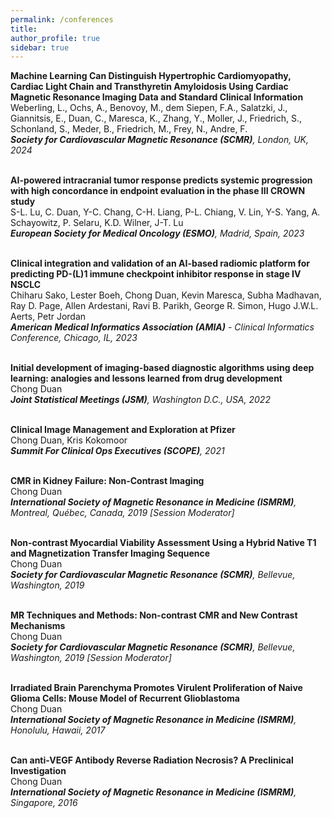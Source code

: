 ```yaml
---
permalink: /conferences
title: 
author_profile: true
sidebar: true
---
```

**Machine Learning Can Distinguish Hypertrophic Cardiomyopathy, Cardiac Light Chain and Transthyretin Amyloidosis Using Cardiac Magnetic Resonance Imaging Data and Standard Clinical Information**  
Weberling, L., Ochs, A., Benovoy, M., dem Siepen, F.A., Salatzki, J., Giannitsis, E., Duan, C., Maresca, K., Zhang, Y., Moller, J., Friedrich, S., Schonland, S., Meder, B., Friedrich, M., Frey, N., Andre, F.     
_**Society for Cardiovascular Magnetic Resonance (SCMR)**, London, UK, 2024_
<br />
<br />

**AI-powered intracranial tumor response predicts systemic progression with high concordance in endpoint evaluation in the phase III CROWN study**  
S-L. Lu, C. Duan, Y-C. Chang, C-H. Liang, P-L. Chiang, V. Lin, Y-S. Yang, A. Schayowitz, P. Selaru, K.D. Wilner, J-T. Lu   
_**European Society for Medical Oncology (ESMO)**, Madrid, Spain, 2023_
<br />
<br />

**Clinical integration and validation of an AI-based radiomic platform for predicting PD-(L)1 immune checkpoint inhibitor response in stage IV NSCLC**  
Chiharu Sako, Lester Boeh, Chong Duan, Kevin Maresca, Subha Madhavan, Ray D. Page, Allen Ardestani, Ravi B. Parikh, George R. Simon, Hugo J.W.L. Aerts, Petr Jordan  
_**American Medical Informatics Association (AMIA)** - Clinical Informatics Conference, Chicago, IL, 2023_
<br />
<br />

**Initial development of imaging-based diagnostic algorithms using deep learning: analogies and lessons learned from drug development**  
Chong Duan  
_**Joint Statistical Meetings (JSM)**, Washington D.C., USA, 2022_
<br />
<br />

**Clinical Image Management and Exploration at Pfizer**  
Chong Duan, Kris Kokomoor  
_**Summit For Clinical Ops Executives (SCOPE)**, 2021_
<br />
<br />

**CMR in Kidney Failure: Non-Contrast Imaging**  
Chong Duan  
_**International Society of Magnetic Resonance in Medicine (ISMRM)**, Montreal, Québec, Canada, 2019 [Session Moderator]_
<br />
<br />

**Non-contrast Myocardial Viability Assessment Using a Hybrid Native T1 and Magnetization Transfer Imaging Sequence**  
Chong Duan  
_**Society for Cardiovascular Magnetic Resonance (SCMR)**, Bellevue, Washington, 2019_
<br />
<br />

**MR Techniques and Methods: Non-contrast CMR and New Contrast Mechanisms**  
Chong Duan  
_**Society for Cardiovascular Magnetic Resonance (SCMR)**, Bellevue, Washington, 2019 [Session Moderator]_ 
<br />
<br />

**Irradiated Brain Parenchyma Promotes Virulent Proliferation of Naive Glioma Cells: Mouse Model of Recurrent Glioblastoma**  
Chong Duan  
_**International Society of Magnetic Resonance in Medicine (ISMRM)**, Honolulu, Hawaii, 2017_
<br />
<br />

**Can anti-VEGF Antibody Reverse Radiation Necrosis? A Preclinical Investigation**  
Chong Duan  
_**International Society of Magnetic Resonance in Medicine (ISMRM)**, Singapore, 2016_
<br />
<br />